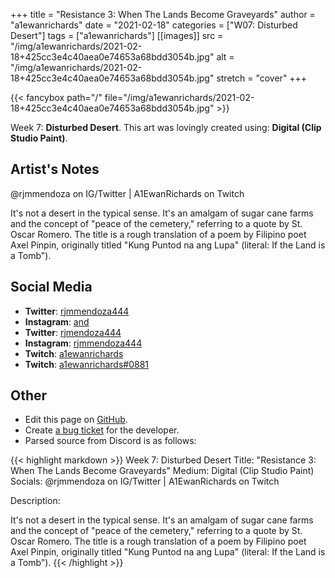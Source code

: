 +++
title =       "Resistance 3: When The Lands Become Graveyards"
author =      "a1ewanrichards"
date =        "2021-02-18"
categories =  ["W07: Disturbed Desert"]
tags =        ["a1ewanrichards"]
[[images]]
                      src = "/img/a1ewanrichards/2021-02-18+425cc3e4c40aea0e74653a68bdd3054b.jpg"
                      alt = "/img/a1ewanrichards/2021-02-18+425cc3e4c40aea0e74653a68bdd3054b.jpg"
                      stretch = "cover"
+++


{{< fancybox path="/" file="/img/a1ewanrichards/2021-02-18+425cc3e4c40aea0e74653a68bdd3054b.jpg" >}}


Week 7: **Disturbed Desert**. This art was lovingly created using: **Digital (Clip Studio Paint)**.

## Artist's Notes

@rjmmendoza on IG/Twitter | A1EwanRichards on Twitch



It's not a desert in the typical sense. It's an amalgam of sugar cane farms and the concept of "peace of the cemetery," referring to a quote by St. Oscar Romero. The title is a rough translation of a poem by Filipino poet Axel Pinpin, originally titled "Kung Puntod na ang Lupa" (literal: If the Land is a Tomb").

## Social Media

- **Twitter**: [rjmmendoza444]()
- **Instagram**: [and]()
- **Twitter**: [rjmendoza444]()
- **Instagram**: [rjmmendoza444]()
- **Twitch**: [a1ewanrichards]()
- **Twitch**: [a1ewanrichards#0881]()


## Other

- Edit this page on [GitHub](https://github.com/teaminkling/web-refresh/edit/main/blog/content/blog/a1ewanrichards-week-7-d4f0.md).
- Create [a bug ticket](https://github.com/teaminkling/web-refresh/issues/new?assignees=&labels=bug&template=problem-report.md&title=) for the developer.
- Parsed source from Discord is as follows:

{{< highlight markdown >}}
Week 7: Disturbed Desert
Title: "Resistance 3: When The Lands Become Graveyards"
Medium: Digital (Clip Studio Paint)
Socials: @rjmmendoza on IG/Twitter | A1EwanRichards on Twitch

Description: 

It's not a desert in the typical sense. It's an amalgam of sugar cane farms and the concept of "peace of the cemetery," referring to a quote by St. Oscar Romero. The title is a rough translation of a poem by Filipino poet Axel Pinpin, originally titled "Kung Puntod na ang Lupa" (literal: If the Land is a Tomb").
{{< /highlight >}}